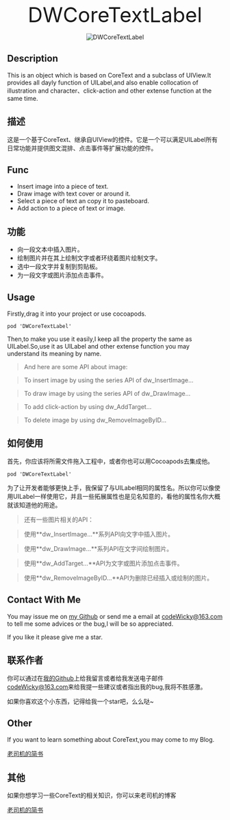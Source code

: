 <p align="center" >
<font size="20">DWCoreTextLabel</font>
</p>

<p align="center" >
  <img src="http://upload-images.jianshu.io/upload_images/1835430-bc004dc959f7b675.gif?imageMogr2/auto-orient/strip" alt="DWCoreTextLabel" title="DWCoreTextLabel">
</p>

## Description
This is an object which is based on CoreText and a subclass of UIView.It provides all dayly function of UILabel,and also enable collocation of illustration and character、click-action and other extense function at the same time.

## 描述
这是一个基于CoreText、继承自UIView的控件。它是一个可以满足UILabel所有日常功能并提供图文混排、点击事件等扩展功能的控件。

## Func
- Insert image into a piece of text.
- Draw image with text cover or around it.
- Select a piece of text an copy it to pasteboard.
- Add action to a piece of text or image.

## 功能
- 向一段文本中插入图片。
- 绘制图片并在其上绘制文字或者环绕着图片绘制文字。
- 选中一段文字并复制到剪贴板。
- 为一段文字或图片添加点击事件。

## Usage
Firstly,drag it into your project or use cocoapods.

	pod 'DWCoreTextLabel'

Then,to make you use it easily,I keep all the property the same as UILabel.So,use it as UILabel and other extense function you may understand its meaning by name.
> And here are some API about image:

> To insert image by using the series API of dw_InsertImage...

> To draw image by using the series API of dw_DrawImage...

> To add click-action by using dw_AddTarget...

> To delete image by using dw_RemoveImageByID...

## 如何使用
首先，你应该将所需文件拖入工程中，或者你也可以用Cocoapods去集成他。

	pod 'DWCoreTextLabel'

为了让开发者能够更快上手，我保留了与UILabel相同的属性名。所以你可以像使用UILabel一样使用它，并且一些拓展属性也是见名知意的，看他的属性名你大概就该知道他的用途。

> 还有一些图片相关的API：

> 使用**dw_InsertImage...**系列API向文字中插入图片。

> 使用**dw_DrawImage...**系列API在文字间绘制图片。

> 使用**dw_AddTarget...**API为文字或图片添加点击事件。

> 使用**dw_RemoveImageByID...**API为删除已经插入或绘制的图片。
 
## Contact With Me

You may issue me on [my Github](https://github.com/CodeWicky/DWCoreTextLabel) or send me a email at [codeWicky@163.com]() to tell me some advices or the bug,I will be so appreciated.

If you like it please give me a star.

## 联系作者
你可以通过在[我的Github](https://github.com/CodeWicky/DWCoreTextLabel)上给我留言或者给我发送电子邮件[codeWicky@163.com]()来给我提一些建议或者指出我的bug,我将不胜感激。

如果你喜欢这个小东西，记得给我一个star吧，么么哒~
 
## Other

If you want to learn something about CoreText,you may come to my Blog. 

[老司机的简书](http://www.jianshu.com/p/6db3289fb05d)

## 其他
如果你想学习一些CoreText的相关知识，你可以来老司机的博客

[老司机的简书](http://www.jianshu.com/p/6db3289fb05d)

